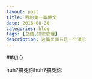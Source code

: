 ```yaml
---
layout: post
title: 我的第一篇博文
date: 2016-08-30
categories: blog
tags: [总结,知识管理]
description: 这篇页面只是一个演示
---
```


##初心

huh?搞死你huh?搞死你












